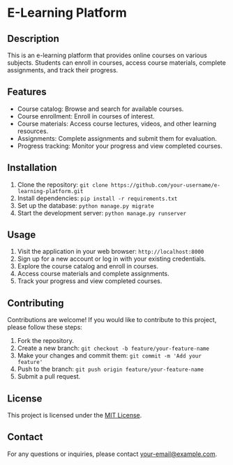 # E-Learning Platform

## Description

This is an e-learning platform that provides online courses on various subjects. Students can enroll in courses, access course materials, complete assignments, and track their progress.

## Features

- Course catalog: Browse and search for available courses.
- Course enrollment: Enroll in courses of interest.
- Course materials: Access course lectures, videos, and other learning resources.
- Assignments: Complete assignments and submit them for evaluation.
- Progress tracking: Monitor your progress and view completed courses.

## Installation

1. Clone the repository: `git clone https://github.com/your-username/e-learning-platform.git`
2. Install dependencies: `pip install -r requirements.txt`
3. Set up the database: `python manage.py migrate`
4. Start the development server: `python manage.py runserver`

## Usage

1. Visit the application in your web browser: `http://localhost:8000`
2. Sign up for a new account or log in with your existing credentials.
3. Explore the course catalog and enroll in courses.
4. Access course materials and complete assignments.
5. Track your progress and view completed courses.

## Contributing

Contributions are welcome! If you would like to contribute to this project, please follow these steps:

1. Fork the repository.
2. Create a new branch: `git checkout -b feature/your-feature-name`
3. Make your changes and commit them: `git commit -m 'Add your feature'`
4. Push to the branch: `git push origin feature/your-feature-name`
5. Submit a pull request.

## License

This project is licensed under the [MIT License](LICENSE).

## Contact

For any questions or inquiries, please contact [your-email@example.com](mailto:your-email@example.com).